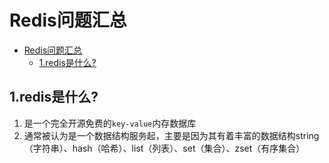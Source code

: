 # Redis问题汇总

<!-- TOC -->

- [Redis问题汇总](#redis问题汇总)
    - [1.redis是什么?](#1redis是什么)

<!-- /TOC -->

## 1.redis是什么?
1. 是一个完全开源免费的`key-value`内存数据库
2. 通常被认为是一个数据结构服务起，主要是因为其有着丰富的数据结构string（字符串）、hash（哈希）、list（列表）、set（集合）、zset（有序集合）


